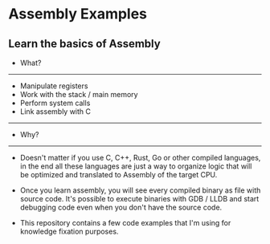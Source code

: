 # Assembly Examples
## Learn the basics of Assembly
* What?
---
* Manipulate registers
* Work with the stack / main memory
* Perform system calls
* Link assembly with C
---
* Why?
---
- Doesn't matter if you use C, C++, Rust, Go or other compiled languages,
in the end all these languages are just a way to organize logic that
will be optimized and translated to Assembly of the target CPU.

- Once you learn assembly, you will see every compiled binary
as file with source code. It's possible to execute binaries with GDB / LLDB
and start debugging code even when you don't have the source code.

- This repository contains a few code examples that I'm using for
knowledge fixation purposes.
